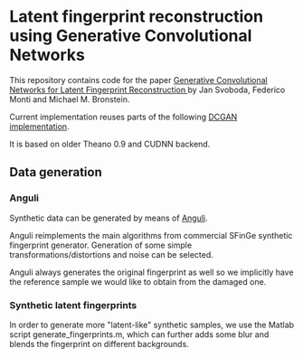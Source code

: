 # Latent fingerprint reconstruction using Generative Convolutional Networks

This repository contains code for the paper [Generative Convolutional Networks for Latent Fingerprint Reconstruction
](https://arxiv.org/abs/1705.01707) by Jan Svoboda, Federico Monti and Michael M. Bronstein.

Current implementation reuses parts of the following [DCGAN implementation](https://github.com/Newmu/dcgan_code).

It is based on older Theano 0.9 and CUDNN backend.

## Data generation ##
### Anguli ###
Synthetic data can be generated by means of [Anguli](http://dsl.cds.iisc.ac.in/projects/Anguli/).

Anguli reimplements the main algorithms from commercial SFinGe synthetic fingerprint generator. Generation of
some simple transformations/distortions and noise can be selected.

Anguli always generates the original fingerprint as well so we implicitly have the reference sample we would like to
obtain from the damaged one.

### Synthetic latent fingerprints ###
In order to generate more "latent-like" synthetic samples, we use the Matlab script generate_fingerprints.m, which can further 
adds some blur and blends the fingerprint on different backgrounds.


